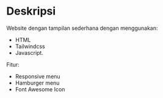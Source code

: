 # Deskripsi
Website dengan tampilan sederhana dengan menggunakan:
- HTML
- Tailwindcss
- Javascript.

Fitur:
- Responsive menu
- Hamburger menu
- Font Awesome Icon
